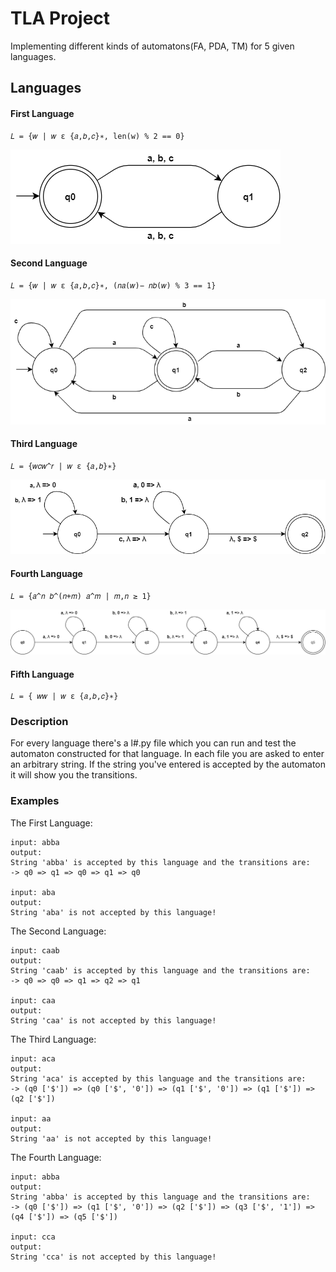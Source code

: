 # TLA Project
Implementing different kinds of automatons(FA, PDA, TM) for 5 given languages.


## Languages
#### First Language
    𝐿 = {𝑤 | 𝑤 ε {𝑎,𝑏,𝑐}∗, len(w) % 2 == 0}
![](automatons/L1.png)
#### Second Language
    𝐿 = {𝑤 | 𝑤 ε {𝑎,𝑏,𝑐}∗, (𝑛𝑎(𝑤)− 𝑛𝑏(𝑤) % 3 == 1}
![](automatons/L2.png)
#### Third Language
    𝐿 = {𝑤𝑐𝑤^𝑟 | 𝑤 ε {𝑎,𝑏}∗}
![](automatons/L3.png)
#### Fourth Language
    𝐿 = {𝑎^𝑛 𝑏^(𝑛+𝑚) 𝑎^𝑚 | 𝑚,𝑛 ≥ 1}
![](automatons/L4.png)
#### Fifth Language
    𝐿 = { 𝑤𝑤 | 𝑤 ε {𝑎,𝑏,𝑐}∗}

### Description
For every language there's a l#.py file which you can run and test the automaton constructed for that language.
In each file you are asked to enter an arbitrary string. 
If the string you've entered is accepted by the automaton it will show you the transitions.

### Examples

The First Language:
    
    input: abba
    output:
    String 'abba' is accepted by this language and the transitions are:
    -> q0 => q1 => q0 => q1 => q0 
    
    input: aba
    output:
    String 'aba' is not accepted by this language!
    
The Second Language:
    
    input: caab
    output:
    String 'caab' is accepted by this language and the transitions are:
    -> q0 => q0 => q1 => q2 => q1
    
    input: caa
    output:
    String 'caa' is not accepted by this language!

The Third Language:
    
    input: aca
    output:
    String 'aca' is accepted by this language and the transitions are:
    -> (q0 ['$']) => (q0 ['$', '0']) => (q1 ['$', '0']) => (q1 ['$']) => (q2 ['$'])
    
    input: aa
    output:
    String 'aa' is not accepted by this language!

The Fourth Language:
    
    input: abba
    output:
    String 'abba' is accepted by this language and the transitions are:
    -> (q0 ['$']) => (q1 ['$', '0']) => (q2 ['$']) => (q3 ['$', '1']) => (q4 ['$']) => (q5 ['$'])
    
    input: cca
    output:
    String 'cca' is not accepted by this language!